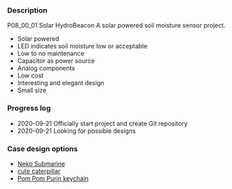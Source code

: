 ### Description  
P08_00_01 Solar HydroBeacon
A solar powered soil moisture sensor project.
 * Solar powered
 * LED indicates soil moisture low or acceptable
 * Low to no maintenance
 * Capacitor as power source
 * Analog components 
 * Low cost
 * Interesting and elegant design
 * Small size

### Progress log 
 * 2020-09-21 Officially start project and create Git repository
 * 2020-09-21 Looking for possible designs
 
### Case design options
 * [Neko Submarine](https://www.thingiverse.com/thing:3081218)
 * [cute caterpillar](https://www.thingiverse.com/thing:3598906)
 * [Pom Pom Purin keychain](https://www.thingiverse.com/thing:1188272)